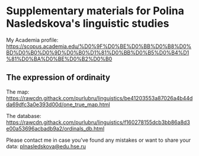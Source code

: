 # Supplementary materials for Polina Nasledskova's linguistic studies

My Academia profile: https://scopus.academia.edu/%D0%9F%D0%BE%D0%BB%D0%B8%D0%BD%D0%B0%D0%9D%D0%B0%D1%81%D0%BB%D0%B5%D0%B4%D1%81%D0%BA%D0%BE%D0%B2%D0%B0

## The expression of ordinaity
The map: https://rawcdn.githack.com/purlubru/linguistics/be41203553a87026a4b44dda69dfc3a0e393d00d/one_true_map.html

The database: https://rawcdn.githack.com/purlubru/linguistics/f160278155dcb3bb86a8d3e00a53696acbadb9a2/ordinals_db.html

Please contact me in case you've found any mistakes or want to share your data: plnasledskova@edu.hse.ru
